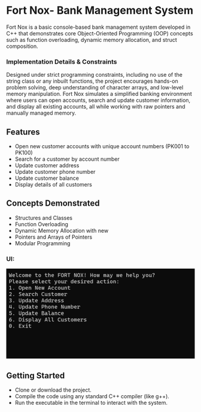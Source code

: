 # Fort Nox- Bank Management System
Fort Nox is a basic console-based bank management system developed in C++ that demonstrates core Object-Oriented Programming (OOP) concepts such as function overloading, dynamic memory allocation, and struct composition.
### Implementation Details & Constraints
Designed under strict programming constraints, including no use of the string class or any inbuilt functions, the project encourages hands-on problem solving, deep understanding of character arrays, and low-level memory manipulation. Fort Nox simulates a simplified banking environment where users can open accounts, search and update customer information, and display all existing accounts, all while working with raw pointers and manually managed memory.
## Features
- Open new customer accounts with unique account numbers (PK001 to PK100)
- Search for a customer by account number
- Update customer address 
- Update customer phone number 
- Update customer balance 
- Display details of all customers
## Concepts Demonstrated
- Structures and Classes
- Function Overloading
- Dynamic Memory Allocation with new
- Pointers and Arrays of Pointers
- Modular Programming
### UI:
![UI](https://github.com/ImamaSarwar/Bank-Management-System/raw/2989074b3ee396f0abde1baa0fcc22a6bb62db58/UI.png)
## Getting Started
- Clone or download the project.
- Compile the code using any standard C++ compiler (like g++).
- Run the executable in the terminal to interact with the system.
